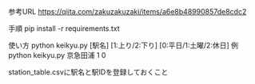 参考URL
https://qiita.com/zakuzakuzaki/items/a6e8b48990857de8cdc2

手順
pip install -r requirements.txt

使い方
python keikyu.py [駅名] [1:上り/2:下り] [0:平日/1:土曜/2:休日]
例
python keikyu.py 京急田浦 1 0


station_table.csvに駅名と駅IDを登録しておくこと